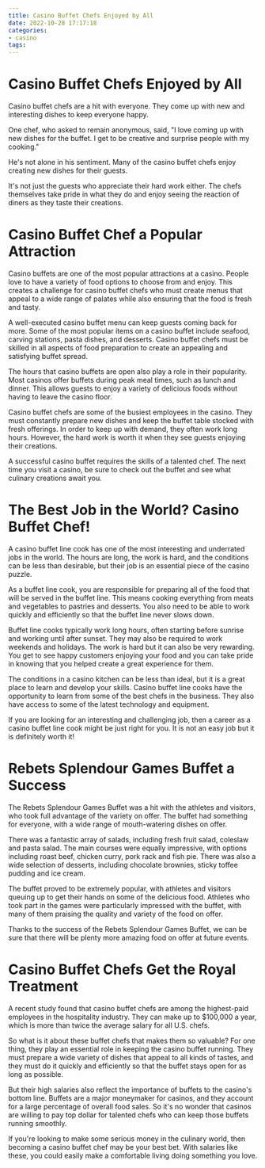```yaml
---
title: Casino Buffet Chefs Enjoyed by All 
date: 2022-10-28 17:17:18
categories:
- casino
tags:
---
```



#  Casino Buffet Chefs Enjoyed by All 

Casino buffet chefs are a hit with everyone. They come up with new and interesting dishes to keep everyone happy.

One chef, who asked to remain anonymous, said, "I love coming up with new dishes for the buffet. I get to be creative and surprise people with my cooking."

He's not alone in his sentiment. Many of the casino buffet chefs enjoy creating new dishes for their guests.

It's not just the guests who appreciate their hard work either. The chefs themselves take pride in what they do and enjoy seeing the reaction of diners as they taste their creations.

#  Casino Buffet Chef a Popular Attraction 

Casino buffets are one of the most popular attractions at a casino. People love to have a variety of food options to choose from and enjoy. This creates a challenge for casino buffet chefs who must create menus that appeal to a wide range of palates while also ensuring that the food is fresh and tasty.

A well-executed casino buffet menu can keep guests coming back for more. Some of the most popular items on a casino buffet include seafood, carving stations, pasta dishes, and desserts. Casino buffet chefs must be skilled in all aspects of food preparation to create an appealing and satisfying buffet spread.

The hours that casino buffets are open also play a role in their popularity. Most casinos offer buffets during peak meal times, such as lunch and dinner. This allows guests to enjoy a variety of delicious foods without having to leave the casino floor.

Casino buffet chefs are some of the busiest employees in the casino. They must constantly prepare new dishes and keep the buffet table stocked with fresh offerings. In order to keep up with demand, they often work long hours. However, the hard work is worth it when they see guests enjoying their creations.

A successful casino buffet requires the skills of a talented chef. The next time you visit a casino, be sure to check out the buffet and see what culinary creations await you.

#  The Best Job in the World? Casino Buffet Chef! 

A casino buffet line cook has one of the most interesting and underrated jobs in the world. The hours are long, the work is hard, and the conditions can be less than desirable, but their job is an essential piece of the casino puzzle.

As a buffet line cook, you are responsible for preparing all of the food that will be served in the buffet line. This means cooking everything from meats and vegetables to pastries and desserts. You also need to be able to work quickly and efficiently so that the buffet line never slows down.

Buffet line cooks typically work long hours, often starting before sunrise and working until after sunset. They may also be required to work weekends and holidays. The work is hard but it can also be very rewarding. You get to see happy customers enjoying your food and you can take pride in knowing that you helped create a great experience for them.

The conditions in a casino kitchen can be less than ideal, but it is a great place to learn and develop your skills. Casino buffet line cooks have the opportunity to learn from some of the best chefs in the business. They also have access to some of the latest technology and equipment.

If you are looking for an interesting and challenging job, then a career as a casino buffet line cook might be just right for you. It is not an easy job but it is definitely worth it!

#  Rebets Splendour Games Buffet a Success 

The Rebets Splendour Games Buffet was a hit with the athletes and visitors, who took full advantage of the variety on offer. The buffet had something for everyone, with a wide range of mouth-watering dishes on offer.

There was a fantastic array of salads, including fresh fruit salad, coleslaw and pasta salad. The main courses were equally impressive, with options including roast beef, chicken curry, pork rack and fish pie. There was also a wide selection of desserts, including chocolate brownies, sticky toffee pudding and ice cream.

The buffet proved to be extremely popular, with athletes and visitors queuing up to get their hands on some of the delicious food. Athletes who took part in the games were particularly impressed with the buffet, with many of them praising the quality and variety of the food on offer.

Thanks to the success of the Rebets Splendour Games Buffet, we can be sure that there will be plenty more amazing food on offer at future events.

#  Casino Buffet Chefs Get the Royal Treatment

A recent study found that casino buffet chefs are among the highest-paid employees in the hospitality industry. They can make up to $100,000 a year, which is more than twice the average salary for all U.S. chefs.

So what is it about these buffet chefs that makes them so valuable? For one thing, they play an essential role in keeping the casino buffet running. They must prepare a wide variety of dishes that appeal to all kinds of tastes, and they must do it quickly and efficiently so that the buffet stays open for as long as possible.

But their high salaries also reflect the importance of buffets to the casino's bottom line. Buffets are a major moneymaker for casinos, and they account for a large percentage of overall food sales. So it's no wonder that casinos are willing to pay top dollar for talented chefs who can keep those buffets running smoothly.

If you're looking to make some serious money in the culinary world, then becoming a casino buffet chef may be your best bet. With salaries like these, you could easily make a comfortable living doing something you love.